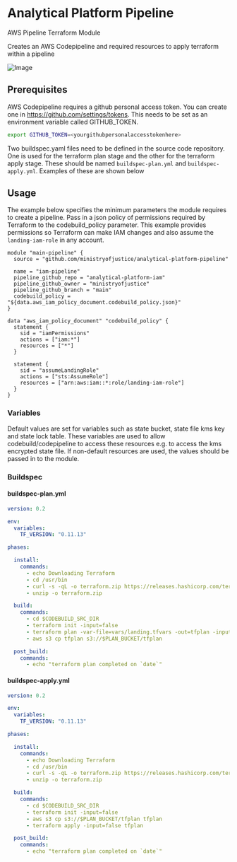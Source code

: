 # Analytical Platform Pipeline

AWS Pipeline Terraform Module

Creates an AWS Codepipeline and required resources to apply terraform within a pipeline

![Image](iam-pipeline.png?raw=true)

## Prerequisites

AWS Codepipeline requires a github personal access token. You can create one in <https://github.com/settings/tokens>. This needs to be set as an environment variable called GITHUB_TOKEN.

```bash
export GITHUB_TOKEN=<yourgithubpersonalaccesstokenhere>
```

Two buildspec.yaml files need to be defined in the source code repository. One is used for the terraform plan stage and the other for the terraform apply stage. These should be named `buildspec-plan.yml` and `buildspec-apply.yml`. Examples of these are shown below

## Usage

The example below specifies the minimum parameters the module requires to create a pipeline. Pass in a json policy of permissions required by Terraform to the codebuild_policy parameter. This example provides permissions so Terraform can make IAM changes and also assume the `landing-iam-role` in any account.

```hcl
module "main-pipeline" {
  source = "github.com/ministryofjustice/analytical-platform-pipeline"

  name = "iam-pipeline"
  pipeline_github_repo = "analytical-platform-iam"
  pipeline_github_owner = "ministryofjustice"
  pipeline_github_branch = "main"
  codebuild_policy = "${data.aws_iam_policy_document.codebuild_policy.json}"
}

data "aws_iam_policy_document" "codebuild_policy" {
  statement {
    sid = "iamPermissions"
    actions = ["iam:*"]
    resources = ["*"]
  }

  statement {
    sid = "assumeLandingRole"
    actions = ["sts:AssumeRole"]
    resources = ["arn:aws:iam::*:role/landing-iam-role"]
  }
}
```

### Variables

Default values are set for variables such as state bucket, state file kms key and state lock table. These variables are used to allow codebuild/codepipeline to access these resources e.g. to access the kms encrypted state file. If non-default resources are used, the values should be passed in to the module.

### Buildspec

#### buildspec-plan.yml

```YAML
version: 0.2

env:
  variables:
    TF_VERSION: "0.11.13"

phases:

  install:
    commands:
      - echo Downloading Terraform
      - cd /usr/bin
      - curl -s -qL -o terraform.zip https://releases.hashicorp.com/terraform/${TF_VERSION}/terraform_${TF_VERSION}_linux_amd64.zip
      - unzip -o terraform.zip

  build:
    commands:
      - cd $CODEBUILD_SRC_DIR
      - terraform init -input=false
      - terraform plan -var-file=vars/landing.tfvars -out=tfplan -input=false
      - aws s3 cp tfplan s3://$PLAN_BUCKET/tfplan

  post_build:
    commands:
      - echo "terraform plan completed on `date`"
```

#### buildspec-apply.yml

```YAML
version: 0.2

env:
  variables:
    TF_VERSION: "0.11.13"

phases:

  install:
    commands:
      - echo Downloading Terraform
      - cd /usr/bin
      - curl -s -qL -o terraform.zip https://releases.hashicorp.com/terraform/${TF_VERSION}/terraform_${TF_VERSION}_linux_amd64.zip
      - unzip -o terraform.zip

  build:
    commands:
      - cd $CODEBUILD_SRC_DIR
      - terraform init -input=false
      - aws s3 cp s3://$PLAN_BUCKET/tfplan tfplan
      - terraform apply -input=false tfplan

  post_build:
    commands:
      - echo "terraform plan completed on `date`"
```
